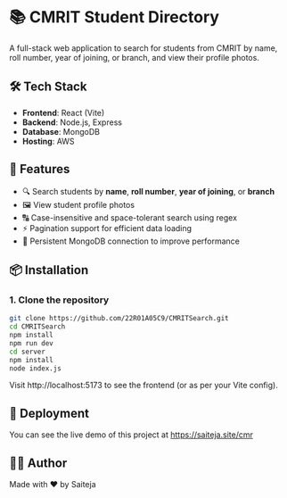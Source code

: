 # 📚 CMRIT Student Directory

A full-stack web application to search for students from CMRIT by name, roll number, year of joining, or branch, and view their profile photos.

## 🛠️ Tech Stack

- **Frontend**: React (Vite)
- **Backend**: Node.js, Express
- **Database**: MongoDB
- **Hosting**: AWS

## 🚀 Features

- 🔍 Search students by **name**, **roll number**, **year of joining**, or **branch**
- 🖼 View student profile photos
- 🔠 Case-insensitive and space-tolerant search using regex
- ⚡ Pagination support for efficient data loading
- 🔗 Persistent MongoDB connection to improve performance


## 📦 Installation

### 1. Clone the repository

```bash
git clone https://github.com/22R01A05C9/CMRITSearch.git
cd CMRITSearch
npm install
npm run dev
cd server
npm install
node index.js
```

Visit http://localhost:5173 to see the frontend (or as per your Vite config).

## 📌 Deployment
You can see the live demo of this project at https://saiteja.site/cmr


## 👨‍💻 Author
Made with ❤️ by Saiteja